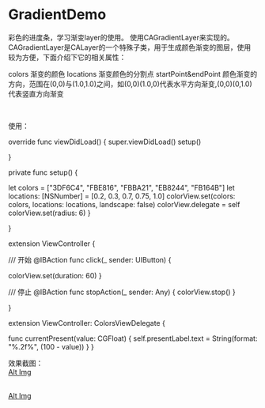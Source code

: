 # GradientDemo
彩色的进度条，学习渐变layer的使用。
使用CAGradientLayer来实现的。
CAGradientLayer是CALayer的一个特殊子类，用于生成颜色渐变的图层，使用较为方便，下面介绍下它的相关属性：

colors 渐变的颜色
locations 渐变颜色的分割点
startPoint&endPoint 颜色渐变的方向，范围在(0,0)与(1.0,1.0)之间，如(0,0)(1.0,0)代表水平方向渐变,(0,0)(0,1.0)代表竖直方向渐变

<br>

使用：

override func viewDidLoad() {
super.viewDidLoad()
setup()

}

private func setup() {

let colors = ["3DF6C4", "FBE816", "FBBA21", "EB8244", "FB164B"]
let locations: [NSNumber] = [0.2, 0.3, 0.7, 0.75, 1.0]
colorView.set(colors: colors, locations: locations, landscape: false)
colorView.delegate = self
colorView.set(radius: 6)
}

}

extension ViewController {

/// 开始
@IBAction func click(_ sender: UIButton) {

colorView.set(duration: 60)
}

/// 停止
@IBAction func stopAction(_ sender: Any) {
colorView.stop()
}

}

extension ViewController: ColorsViewDelegate {

func currentPresent(value: CGFloat) {
self.presentLabel.text = String(format: "%.2f%", (100 - value))
}
}

效果截图：
<br>
[Alt Img](https://github.com/weiman152/GradientDemo/blob/master/screenShots/QQ20180710-162127.gif)
<br><br>

[Alt Img](https://github.com/weiman152/GradientDemo/blob/master/screenShots/1111.png)




